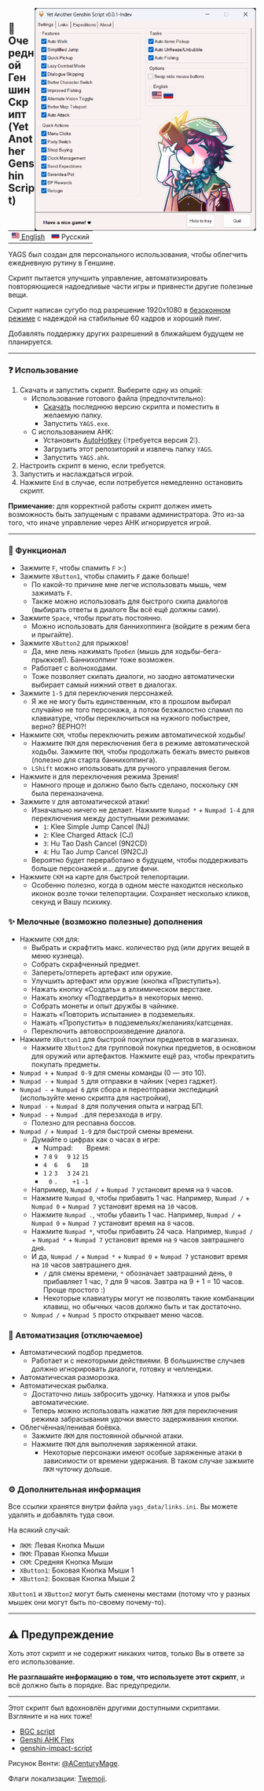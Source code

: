 <img src="./ScriptPreview.png" alt="Happy Moople" align="right" width="450">

## 🎈 Очередной Геншин Скрипт (Yet Another Genshin Script)

<table>
  <tr>
    <td valign="center"><a href="README.md"><img src="https://github.com/twitter/twemoji/blob/master/assets/svg/1f1fa-1f1f8.svg" width="16"/> English</a></td>
    <td valign="center"><img src="https://github.com/twitter/twemoji/blob/master/assets/svg/1f1f7-1f1fa.svg" width="16"/> Русский</td>
  </tr>
</table>

YAGS был создан для персонального использования, чтобы облегчить ежедневную рутину в Геншине.

Скрипт пытается улучшить управление, автоматизировать повторяющиеся надоедливые части игры и привнести другие полезные вещи.

Скрипт написан сугубо под разрешение 1920x1080 в [безоконном режиме](https://gaming.stackexchange.com/a/376533) с надеждой на стабильные 60 кадров и хороший пинг.

Добавлять поддержку других разрешений в ближайшем будущем не планируется.

---

### ❓ Использование
1. Скачать и запустить скрипт. Выберите одну из опций:
	- Использование готового файла (предпочтительно):
		- [Скачать](https://github.com/SoSeDiK/YAGS/releases/download/compiled/YAGS.exe) последнюю версию скрипта и поместить в желаемую папку.
		- Запустить `YAGS.exe`.
	- С использованием AHK:
		- Установить [AutoHotkey](https://www.autohotkey.com/) (❕требуется версия 2❕).
		- Загрузить этот репозиторий и извлечь папку `YAGS`.
		- Запустить `YAGS.ahk`.
2. Настроить скрипт в меню, если требуется.
3. Запустить и наслаждаться игрой.
4. Нажмите `End` в случае, если потребуется немедленно остановить скрипт.

**Примечание:** для корректной работы скрипт должен иметь возможность быть запущеным с правами администратора. Это из-за того, что иначе управление через AHK игнорируется игрой.

---

### 🎨 Функционал
- Зажмите `F`, чтобы спамить `F` >:)
- Зажмите `XButton1`, чтобы спамить `F` даже больше!
  - По какой-то причине мне легче использовать мышь, чем зажимать `F`.
  - Также можно использовать для быстрого скипа диалогов (выбирать ответы в диалоге Вы всё ещё должны сами).
- Зажмите `Space`, чтобы прыгать постоянно.
  - Можно использовать для баннихоппинга (войдите в режим бега и прыгайте).
- Зажмите `XButton2` для прыжков!
  - Да, мне лень нажимать `Пробел` (мышь для ходьбы-бега-прыжков!). Баннихоппинг тоже возможен.
  - Работает с волноходами.
  - Тоже позволяет скипать диалоги, но заодно автоматически выбирает самый нижний ответ в диалогах.
- Зажмите `1-5` для переключения персонажей.
  - Я же не могу быть единственным, кто в прошлом выбирал случайно не того персонажа, а потом безжалостно спамил по клавиатуре, чтобы переключиться на нужного побыстрее, верно? ВЕРНО?!
- Нажмите `СКМ`, чтобы переключить режим автоматической ходьбы!
  - Нажмите `ПКМ` для переключения бега в режиме автоматической ходьбы. Зажмите `ПКМ`, чтобы продолжать бежать вместо рывков (полезно для старта баннихоппинга).
  - `LShift` можно ипользовать для ручного управления бегом.
- Нажмите `H` для переключения режима Зрения!
  - Намного проще и должно было быть сделано, поскольку `СКМ` была переназначена.
- Зажмите `V` для автоматической атаки!
  - Изначально ничего не делает. Нажмите `Numpad *` + `Numpad 1-4` для переключения между доступными режимами:
    - `1`: Klee Simple Jump Cancel (NJ)
    - `2`: Klee Charged Attack (CJ)
    - `3`: Hu Tao Dash Cancel (9N2CD)
    - `4`: Hu Tao Jump Cancel (9N2CJ)
  - Вероятно будет переработано в будущем, чтобы поддерживать больше персонажей и… другие фичи.
- Нажмите `СКМ` на карте для быстрой телепортации.
  - Особенно полезно, когда в одном месте находится несколько иконок возле точки телепортации. Сохраняет несколько кликов, секунд и Вашу психику.

### ✨ Мелочные (возможно полезные) дополнения
- Нажмите `СКМ` для:
  - Выбрать и скрафтить макс. количество руд (или других вещей в меню кузнеца).
  - Собрать скрафченный предмет.
  - Запереть/отпереть артефакт или оружие.
  - Улучшить артефакт или оружие (кнопка «Приступить»).
  - Нажать кнопку «Создать» в алхимическом верстаке.
  - Нажать кнопку «Подтвердить» в некоторых меню.
  - Собрать монеты и опыт дружбы в чайнике.
  - Нажать «Повторить испытание» в подземельях.
  - Нажать «Пропустить» в подземельях/желаниях/катсценах.
  - Переключить автовоспроизведение диалога.
- Нажмите `XButton1` для быстрой покупки предметов в магазинах.
  - Нажмите `XButton2` для групповой покупки предметов, в основном для оружий или артефактов. Нажмите ещё раз, чтобы прекратить покупать предметы.
- `Numpad +` + `Numpad 0-9` для смены команды (0 — это 10).
- `Numpad -` + `Numpad 5` для отправки в чайник (через гаджет).
- `Numpad -` + `Numpad 6` для сбора и переотправки экспедиций (используйте меню скрипта для настройки),
- `Numpad -` + `Numpad 8` для получения опыта и наград БП.
- `Numpad -` + `Numpad .`для перезахода в игру.
  - Полезно для респавна боссов.
- `Numpad /` + `Numpad 1-9` для быстрой смены времени.
  - Думайте о цифрах как о часах в игре:
    - Numpad:       Время:
    - `7` `8` `9`   ` 9` `12` `15`
    - `4` ` ` `6`   ` 6` `  ` `18`
    - `1` `2` `3`   ` 3` `24` `21`
    - ` ` `0` `.`   `  ` `+1` `-1`
  - Например, `Numpad /` + `Numpad 7` установит время на `9` часов.
  - Нажмите `Numpad 0`, чтобы прибавить 1 час. Например, `Numpad /` + `Numpad 0` + `Numpad 7` установит время на `10` часов.
  - Нажмите `Numpad .`, чтобы убавить 1 час. Например, `Numpad /` + `Numpad 0` + `Numpad 7` установит время на `8` часов.
  - Нажмите `Numpad *`, чтобы прибавить 24 часа. Например, `Numpad /` + `Numpad *` + `Numpad 7` установит время на `9` часов завтрашнего дня.
  - И да, `Numpad /` + `Numpad *` + `Numpad 0` + `Numpad 7` установит время на `10` часов завтрашнего дня.
    - `/` для смены времени, `*` обозначает завтрашний день, `0` прибавляет 1 час, `7` для 9 часов. Завтра на 9 + 1 = 10 часов. Проще простого :)
	- Некоторые клавиатуры могут не позволять такие комбанации клавиш, но обычных часов должно быть и так достаточно.
  - `Numpad /` + `Numpad 5` просто открывает меню часов.
  

### 🎣 Автоматизация (отключаемое)
- Автоматический подбор предметов.
  - Работает и с некоторыми действиями. В большинстве случаев должно игнорировать диалоги, готовку и челленджи.
- Автоматическая разморозка.
- Автоматическая рыбалка.
  - Достаточно лишь забросить удочку. Натяжка и улов рыбы автоматические.
  - Теперь можно использовать нажатие `ЛКМ` для переключения режима забрасывания удочки вместо задерживания кнопки.
- Облегчённая/ленивая боёвка.
  - Зажмите `ЛКМ` для постоянной обычной атаки.
  - Нажмите `ПКМ` для выполнения заряженной атаки.
    - Некоторые персонажи имеют особые заряженные атаки в зависимости от времени удержания. В таком случае зажмите `ПКМ` чуточку дольше.

### ⚙ Дополнительная информация
Все ссылки хранятся внутри файла `yags_data/links.ini`. Вы можете удалять и добавлять туда свои.

На всякий случай:
- `ЛКМ`: Левая Кнопка Мыши
- `ПКМ`: Правая Кнопка Мыши
- `СКМ`: Средняя Кнопка Мыши
- `XButton1`: Боковая Кнопка Мыши 1
- `XButton2`: Боковая Кнопка Мыши 2

`XButton1` и `XButton2` могут быть сменены местами (потому что у разных мышек они могут быть по-своему почему-то).

---

## ⚠ Предупреждение
Хоть этот скрипт и не содержит никаких читов, только Вы в ответе за его использование.

**Не разглашайте информацию о том, что используете этот скрипт**, и всё должно быть в порядке. Вас предупредили.

---

Этот скрипт был вдохновлён другими доступными скриптами. Взгляните и на них тоже!
- [BGC script](https://github.com/onoderis/bgc-script)
- [Genshi AHK Flex](https://github.com/Kramar1337/GenshinImpact-AHK-flex)
- [genshin-impact-script](https://github.com/phonowell/genshin-impact-script)

Рисунок Венти: [@ACenturyMage](https://twitter.com/ACenturyMage/status/1325869153618718720).

Флаги локализации: [Twemoji](https://twemoji.twitter.com/).
